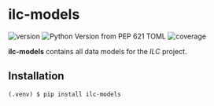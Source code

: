 # ilc-models

![version](https://img.shields.io/badge/version-0.1.0-blue)
![Python Version from PEP 621 TOML](https://img.shields.io/python/required-version-toml?tomlFilePath=https%3A%2F%2Fraw.githubusercontent.com%2Ffourtreestech%2Filc-models%2Fmain%2Fpyproject.toml)
![coverage](https://img.shields.io/badge/coverage-100%25-green)

**ilc-models** contains all data models for the *ILC* project.

## Installation

    (.venv) $ pip install ilc-models


